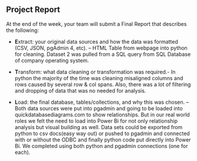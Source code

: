 ﻿## Project Report

At the end of the week, your team will submit a Final Report that describes the following:

* **E**xtract: your original data sources and how the data was formatted (CSV, JSON, pgAdmin 4, etc). – HTML Table from webpage into python for cleaning.  Dataset 2 was pulled from a SQL query from SQL Database of company operating system.


* **T**ransform: what data cleaning or transformation was required.- In python the majority of the time was cleaning misaligned columns and rows caused by several row & col spans.  Also, there was a lot of filtering and dropping of data that was no needed for analysis.

* **L**oad: the final database, tables/collections, and why this was chosen. – Both data sources were put into pgadmin and going to be loaded into quickdatabasediagrams.com to show relationships.  But in our real world roles we felt the need to load into Power Bi for not only relationship analysis but visual building as well.  Data sets could be exported from python to csv docs(easy way out) or pushed to pgadmin and connected with or without the ODBC and finally python code put directly into Power Bi.  We completed using both python and pgadmin connections (one for each).  



